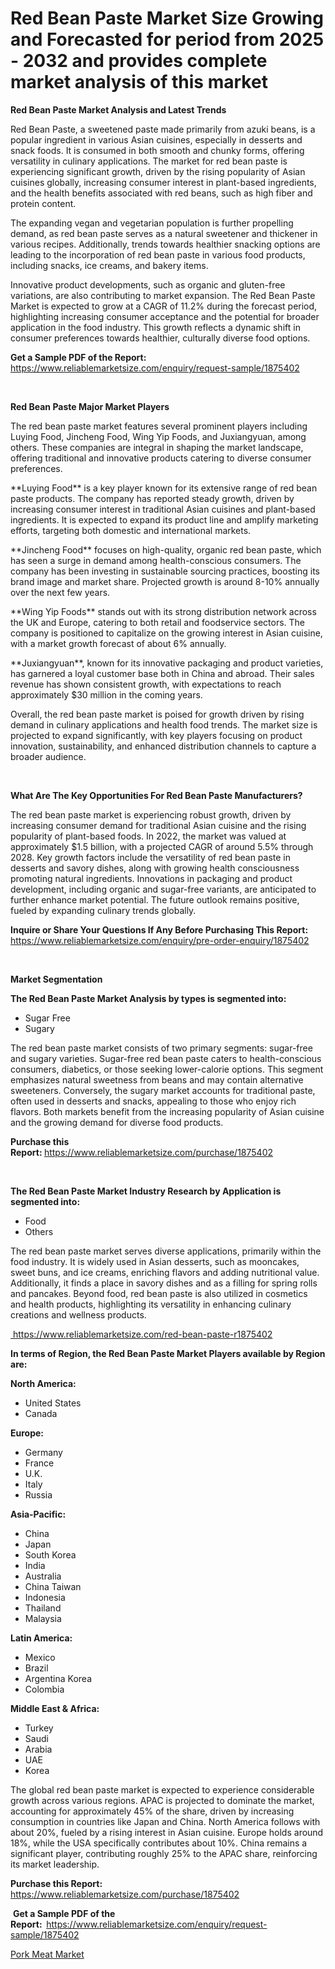 <p><h1>Red Bean Paste Market Size Growing and Forecasted for period from 2025 - 2032 and provides complete market analysis of this market</h1></p><p><strong>Red Bean Paste Market Analysis and Latest Trends</strong></p>
<p><p>Red Bean Paste, a sweetened paste made primarily from azuki beans, is a popular ingredient in various Asian cuisines, especially in desserts and snack foods. It is consumed in both smooth and chunky forms, offering versatility in culinary applications. The market for red bean paste is experiencing significant growth, driven by the rising popularity of Asian cuisines globally, increasing consumer interest in plant-based ingredients, and the health benefits associated with red beans, such as high fiber and protein content.</p><p>The expanding vegan and vegetarian population is further propelling demand, as red bean paste serves as a natural sweetener and thickener in various recipes. Additionally, trends towards healthier snacking options are leading to the incorporation of red bean paste in various food products, including snacks, ice creams, and bakery items. </p><p>Innovative product developments, such as organic and gluten-free variations, are also contributing to market expansion. The Red Bean Paste Market is expected to grow at a CAGR of 11.2% during the forecast period, highlighting increasing consumer acceptance and the potential for broader application in the food industry. This growth reflects a dynamic shift in consumer preferences towards healthier, culturally diverse food options.</p></p>
<p><strong>Get a Sample PDF of the Report:&nbsp;</strong> <a href="https://www.reliablemarketsize.com/enquiry/request-sample/1875402?utm_campaign=2316&utm_medium=2&utm_source=Github&utm_content=ia&utm_term=14022025&utm_id=red-bean-paste">https://www.reliablemarketsize.com/enquiry/request-sample/1875402</a></p>
<p>&nbsp;</p>
<p><strong>Red Bean Paste Major Market Players</strong></p>
<p><p>The red bean paste market features several prominent players including Luying Food, Jincheng Food, Wing Yip Foods, and Juxiangyuan, among others. These companies are integral in shaping the market landscape, offering traditional and innovative products catering to diverse consumer preferences.</p><p>**Luying Food** is a key player known for its extensive range of red bean paste products. The company has reported steady growth, driven by increasing consumer interest in traditional Asian cuisines and plant-based ingredients. It is expected to expand its product line and amplify marketing efforts, targeting both domestic and international markets.</p><p>**Jincheng Food** focuses on high-quality, organic red bean paste, which has seen a surge in demand among health-conscious consumers. The company has been investing in sustainable sourcing practices, boosting its brand image and market share. Projected growth is around 8-10% annually over the next few years.</p><p>**Wing Yip Foods** stands out with its strong distribution network across the UK and Europe, catering to both retail and foodservice sectors. The company is positioned to capitalize on the growing interest in Asian cuisine, with a market growth forecast of about 6% annually. </p><p>**Juxiangyuan**, known for its innovative packaging and product varieties, has garnered a loyal customer base both in China and abroad. Their sales revenue has shown consistent growth, with expectations to reach approximately $30 million in the coming years.</p><p>Overall, the red bean paste market is poised for growth driven by rising demand in culinary applications and health food trends. The market size is projected to expand significantly, with key players focusing on product innovation, sustainability, and enhanced distribution channels to capture a broader audience.</p></p>
<p>&nbsp;</p>
<p><strong>What Are The Key Opportunities For Red Bean Paste Manufacturers?</strong></p>
<p><p>The red bean paste market is experiencing robust growth, driven by increasing consumer demand for traditional Asian cuisine and the rising popularity of plant-based foods. In 2022, the market was valued at approximately $1.5 billion, with a projected CAGR of around 5.5% through 2028. Key growth factors include the versatility of red bean paste in desserts and savory dishes, along with growing health consciousness promoting natural ingredients. Innovations in packaging and product development, including organic and sugar-free variants, are anticipated to further enhance market potential. The future outlook remains positive, fueled by expanding culinary trends globally.</p></p>
<p><strong>Inquire or Share Your Questions If Any Before Purchasing This Report:</strong> <a href="https://www.reliablemarketsize.com/enquiry/pre-order-enquiry/1875402?utm_campaign=2316&utm_medium=2&utm_source=Github&utm_content=ia&utm_term=14022025&utm_id=red-bean-paste">https://www.reliablemarketsize.com/enquiry/pre-order-enquiry/1875402</a></p>
<p>&nbsp;</p>
<p><strong>Market Segmentation</strong></p>
<p><strong>The Red Bean Paste Market Analysis by types is segmented into:</strong></p>
<p><ul><li>Sugar Free</li><li>Sugary</li></ul></p>
<p><p>The red bean paste market consists of two primary segments: sugar-free and sugary varieties. Sugar-free red bean paste caters to health-conscious consumers, diabetics, or those seeking lower-calorie options. This segment emphasizes natural sweetness from beans and may contain alternative sweeteners. Conversely, the sugary market accounts for traditional paste, often used in desserts and snacks, appealing to those who enjoy rich flavors. Both markets benefit from the increasing popularity of Asian cuisine and the growing demand for diverse food products.</p></p>
<p><strong>Purchase this Report:&nbsp;</strong><a href="https://www.reliablemarketsize.com/purchase/1875402?utm_campaign=2316&utm_medium=2&utm_source=Github&utm_content=ia&utm_term=14022025&utm_id=red-bean-paste">https://www.reliablemarketsize.com/purchase/1875402</a></p>
<p>&nbsp;</p>
<p><strong>The Red Bean Paste Market Industry Research by Application is segmented into:</strong></p>
<p><ul><li>Food</li><li>Others</li></ul></p>
<p><p>The red bean paste market serves diverse applications, primarily within the food industry. It is widely used in Asian desserts, such as mooncakes, sweet buns, and ice creams, enriching flavors and adding nutritional value. Additionally, it finds a place in savory dishes and as a filling for spring rolls and pancakes. Beyond food, red bean paste is also utilized in cosmetics and health products, highlighting its versatility in enhancing culinary creations and wellness products.</p></p>
<p><a href="https://www.reliablemarketsize.com/red-bean-paste-r1875402?utm_campaign=2316&utm_medium=2&utm_source=Github&utm_content=ia&utm_term=14022025&utm_id=red-bean-paste">&nbsp;https://www.reliablemarketsize.com/red-bean-paste-r1875402</a></p>
<p><strong>In terms of Region, the Red Bean Paste Market Players available by Region are:</strong></p>
<p>
    <p> <strong> North America: </strong>
        <ul>
            <li>United States</li>
            <li>Canada</li>
        </ul>
        </p> 
    <p> <strong> Europe: </strong>
        <ul>
            <li>Germany</li>
            <li>France</li>
            <li>U.K.</li>
            <li>Italy</li>
            <li>Russia</li>
        </ul>
        </p> 
    <p> <strong> Asia-Pacific: </strong>
        <ul>
            <li>China</li>
            <li>Japan</li>
            <li>South Korea</li>
            <li>India</li>
            <li>Australia</li>
            <li>China Taiwan</li>
            <li>Indonesia</li>
            <li>Thailand</li>
            <li>Malaysia</li>
        </ul>
        </p> 
    <p> <strong> Latin America: </strong>
        <ul>
            <li>Mexico</li>
            <li>Brazil</li>
            <li>Argentina Korea</li>
            <li>Colombia</li>
        </ul>
        </p> 
    <p> <strong> Middle East & Africa: </strong>
        <ul>
            <li>Turkey</li>
            <li>Saudi</li>
            <li>Arabia</li>
            <li>UAE</li>
            <li>Korea</li>
        </ul>
    </p>
    </p>
<p><p>The global red bean paste market is expected to experience considerable growth across various regions. APAC is projected to dominate the market, accounting for approximately 45% of the share, driven by increasing consumption in countries like Japan and China. North America follows with about 20%, fueled by a rising interest in Asian cuisine. Europe holds around 18%, while the USA specifically contributes about 10%. China remains a significant player, contributing roughly 25% to the APAC share, reinforcing its market leadership.</p></p>
<p><strong>Purchase this Report: </strong><a href="https://www.reliablemarketsize.com/purchase/1875402?utm_campaign=2316&utm_medium=2&utm_source=Github&utm_content=ia&utm_term=14022025&utm_id=red-bean-paste">https://www.reliablemarketsize.com/purchase/1875402</a></p>
<p>&nbsp;<strong>Get a Sample PDF of the Report:&nbsp;&nbsp;</strong><a href="https://www.reliablemarketsize.com/enquiry/request-sample/1875402?utm_campaign=2316&utm_medium=2&utm_source=Github&utm_content=ia&utm_term=14022025&utm_id=red-bean-paste">https://www.reliablemarketsize.com/enquiry/request-sample/1875402</a></p>
<p><strong></strong></p>
<p><p><a href="https://github.com/arnoldannice0/Market-Research-Report-List-1/blob/main/pork-meat-market.md?utm_campaign=2316&utm_medium=2&utm_source=Github&utm_content=ia&utm_term=14022025&utm_id=red-bean-paste">Pork Meat Market</a></p></p>